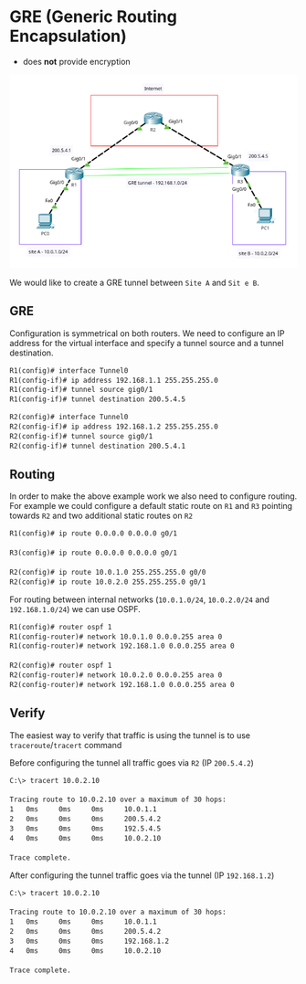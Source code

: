 # GRE (Generic Routing Encapsulation)

- does **not** provide encryption

![](img/GRE.png)

We would like to create a GRE tunnel between `Site A` and `Sit e B`.

## GRE

Configuration is symmetrical on both routers.
We need to configure an IP address for the virtual interface and specify a tunnel source and a tunnel destination.

```txt
R1(config)# interface Tunnel0
R1(config-if)# ip address 192.168.1.1 255.255.255.0
R1(config-if)# tunnel source gig0/1
R1(config-if)# tunnel destination 200.5.4.5
```

```txt
R2(config)# interface Tunnel0
R2(config-if)# ip address 192.168.1.2 255.255.255.0
R2(config-if)# tunnel source gig0/1
R2(config-if)# tunnel destination 200.5.4.1
```

## Routing

In order to make the above example work we also need to configure routing.
For example we could configure a default static route on `R1` and `R3` pointing towards `R2` and two additional static routes on `R2`

```txt
R1(config)# ip route 0.0.0.0 0.0.0.0 g0/1

R3(config)# ip route 0.0.0.0 0.0.0.0 g0/1

R2(config)# ip route 10.0.1.0 255.255.255.0 g0/0
R2(config)# ip route 10.0.2.0 255.255.255.0 g0/1
```

For routing between internal networks (`10.0.1.0/24`, `10.0.2.0/24` and `192.168.1.0/24`) we can use OSPF.

```txt
R1(config)# router ospf 1
R1(config-router)# network 10.0.1.0 0.0.0.255 area 0
R1(config-router)# network 192.168.1.0 0.0.0.255 area 0

R2(config)# router ospf 1
R2(config-router)# network 10.0.2.0 0.0.0.255 area 0
R2(config-router)# network 192.168.1.0 0.0.0.255 area 0
```

## Verify

The easiest way to verify that traffic is using the tunnel is to use `traceroute`/`tracert` command

Before configuring the tunnel all traffic goes via `R2` (IP `200.5.4.2`)

```txt
C:\> tracert 10.0.2.10

Tracing route to 10.0.2.10 over a maximum of 30 hops:
1   0ms     0ms     0ms     10.0.1.1
2   0ms     0ms     0ms     200.5.4.2
3   0ms     0ms     0ms     192.5.4.5
4   0ms     0ms     0ms     10.0.2.10

Trace complete.
```

After configuring the tunnel traffic goes via the tunnel (IP `192.168.1.2`)

```txt
C:\> tracert 10.0.2.10

Tracing route to 10.0.2.10 over a maximum of 30 hops:
1   0ms     0ms     0ms     10.0.1.1
2   0ms     0ms     0ms     200.5.4.2
3   0ms     0ms     0ms     192.168.1.2
4   0ms     0ms     0ms     10.0.2.10

Trace complete.
```
